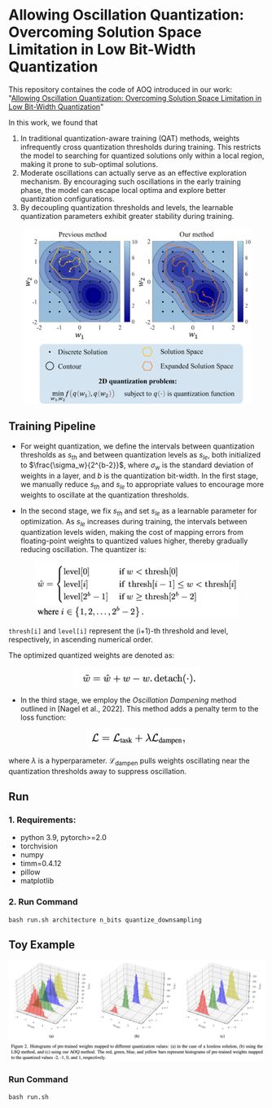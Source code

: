 # Allowing Oscillation Quantization: Overcoming Solution Space Limitation in Low Bit-Width Quantization

This repository containes the code of AOQ introduced in our work: "[Allowing Oscillation Quantization: Overcoming Solution Space Limitation in Low Bit-Width Quantization]()"

In this work, we found that

1. In traditional quantization-aware training (QAT) methods, weights infrequently cross quantization thresholds during training. This restricts the model to searching for quantized solutions only within a local region, making it prone to sub-optimal solutions.
2. Moderate oscillations can actually serve as an effective exploration mechanism. By encouraging such oscillations in the early training phase, the model can escape local optima and explore better quantization configurations.
3. By decoupling quantization thresholds and levels, the learnable quantization parameters exhibit greater stability during training.

<div align="center">
    <img src="images/figure1.png" width="450">
</div>

## Training Pipeline
- For weight quantization, we define the intervals between quantization thresholds as $s_{th}$ and between quantization levels as $s_{le}$, both initialized to $\frac{\sigma_w}{2^{b-2}}$, where $\sigma_w$ is the standard deviation of weights in a layer, and $b$ is the quantization bit-width. In the first stage, we manually reduce $s_{th}$ and $s_{le}$ to appropriate values to encourage more weights to oscillate at the quantization thresholds.

- In the second stage, we fix $s_{th}$ and set $s_{le}$ as a learnable parameter for optimization. As $s_{le}$ increases during training, the intervals between quantization levels widen, making the cost of mapping errors from floating-point weights to quantized values higher, thereby gradually reducing oscillation. The quantizer is:

<div align="center">
    <img src="images/formula1.png" width="400">
</div>


  `thresh[i]` and `level[i]` represent the (i+1)-th threshold and level, respectively, in ascending numerical order.

  The optimized quantized weights are denoted as:

<div align="center">
    <img src="images/formula2.png" width="250">
</div>

- In the third stage, we employ the *Oscillation Dampening* method outlined in [Nagel et al., 2022]. This method adds a penalty term to the loss function:

<div align="center">
    <img src="images/formula3.png" width="200">
</div>

  where $\lambda$ is a hyperparameter. $\mathcal{L}_{\text{dampen}}$ pulls weights oscillating near the quantization thresholds away to suppress oscillation.




## Run

### 1. Requirements:
- python 3.9, pytorch>=2.0
- torchvision
- numpy
- timm=0.4.12
- pillow
- matplotlib

### 2. Run Command
```
bash run.sh architecture n_bits quantize_downsampling
```


## Toy Example

<div align="center">
    <img src="images/figure2.png" width="700">
</div>

### Run Command

```
bash run.sh
```